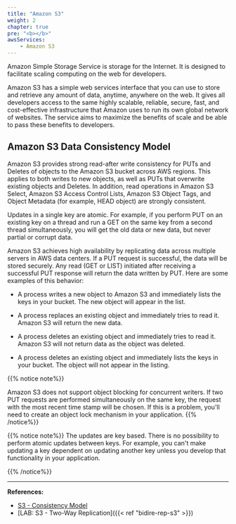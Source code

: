 ```yaml
---
title: "Amazon S3"
weight: 2
chapter: true
pre: "<b></b>"
awsServices: 
    - Amazon S3
---
```



Amazon Simple Storage Service is storage for the Internet. It is designed to facilitate scaling computing on the web for developers.

Amazon S3 has a simple web services interface that you can use to store and retrieve any amount of data, anytime, anywhere on the web. It gives all developers access to the same highly scalable, reliable, secure, fast, and cost-effective infrastructure that Amazon uses to run its own global network of websites. The service aims to maximize the benefits of scale and be able to pass these benefits to developers.

## Amazon S3 Data Consistency Model

Amazon S3 provides strong read-after write consistency for PUTs and Deletes of objects to the Amazon S3 bucket across AWS regions. This applies to both writes to new objects, as well as PUTs that overwrite existing objects and Deletes. In addition, read operations in Amazon S3 Select, Amazon S3 Access Control Lists, Amazon S3 Object Tags, and Object Metadata (for example, HEAD object) are strongly consistent.

Updates in a single key are atomic. For example, if you perform PUT on an existing key on a thread and run a GET on the same key from a second thread simultaneously, you will get the old data or new data, but never partial or corrupt data.

Amazon S3 achieves high availability by replicating data across multiple servers in AWS data centers. If a PUT request is successful, the data will be stored securely. Any read (GET or LIST) initiated after receiving a successful PUT response will return the data written by PUT. Here are some examples of this behavior:

*   A process writes a new object to Amazon S3 and immediately lists the keys in your bucket. The new object will appear in the list.

*   A process replaces an existing object and immediately tries to read it. Amazon S3 will return the new data.

*   A process deletes an existing object and immediately tries to read it. Amazon S3 will not return data as the object was deleted.

*   A process deletes an existing object and immediately lists the keys in your bucket. The object will not appear in the listing.

{{% notice note%}}

Amazon S3 does not support object blocking for concurrent writers. If two PUT requests are performed simultaneously on the same key, the request with the most recent time stamp will be chosen. If this is a problem, you'll need to create an object lock mechanism in your application.
{{% /notice%}}

{{% notice note%}}
The updates are key based. There is no possibility to perform atomic updates between keys. For example, you can't make updating a key dependent on updating another key unless you develop that functionality in your application.

{{% /notice%}}

---
**References:**
- [S3 - Consistency Model](https://docs.aws.amazon.com/AmazonS3/latest/dev/Introduction.html#ConsistencyModel)
- [LAB: S3 - Two-Way Replication]({{< ref "bidire-rep-s3" >}})

